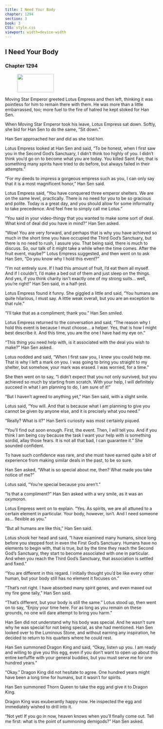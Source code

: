 ```yaml
---
title: I Need Your Body
chapter: 1294
section: 3
book: 3
CSS: style.css
viewport: width=device-width
---
```


## I Need Your Body

### Chapter 1294

<figure>
	<img src="../Images/gem.gif" alt="" id="gem" width="120" height="60" />
</figure>

Moving Star Emperor greeted Lotus Empress and then left, thinking it was pointless for him to remain there with them. He was more than a little embarrassed, too; more fuel to the fire of hatred he kept stoked for Han Sen.

When Moving Star Emperor took his leave, Lotus Empress sat down. Softly, she bid for Han Sen to do the same, “Sit down.”

Han Sen approached her and did as she told him.

Lotus Empress looked at Han Sen and said, “To be honest, when I first saw you in the Second God’s Sanctuary, I didn’t think too highly of you. I didn’t think you’d go on to become what you are today. You killed Saint Fan; that is something many spirits have tried to do before, but always failed in their attempts.”

“For my deeds to impress a gorgeous empress such as you, I can only say that it is a most magnificent honor,” Han Sen said.

Lotus Empress said, “You have conquered three emperor shelters. We are on the same level, practically. There is no need for you to be so gracious and polite. Today is a great day, and you should allow for some informality to take precedence. And feel free to simply call me Lotus.”

“You said in your video-thingy that you wanted to make some sort of deal. What kind of deal did you have in mind?” Han Sen asked.

“Wow! You are very forward, and perhaps that is why you have achieved so much in the short time you have occupied the Third God’s Sanctuary, but there is no need to rush, I assure you. That being said, there is much to discuss. So, our talk of it might take a while when the time comes. After the fruit event, maybe?” Lotus Empress suggested, and then went on to ask Han Sen, “Do you know why I hold this event?”

“I’m not entirely sure. If I had this amount of fruit, I’d eat them all myself. And if I couldn’t, I’d make a bed out of them and just sleep on the things. And yes, if you think charity isn’t exactly one of my strong suits… well, you’re right!” Han Sen said, in a half-jest.

Lotus Empress found it funny. She giggled a little and said, “You humans are quite hilarious, I must say. A little weak overall, but you are an exception to that rule.”

“I’ll take that as a compliment; thank you.” Han Sen smiled.

Lotus Empress returned to the conversation and said, “The reason why I hold this event is because I must choose… a helper. Yes, that is how I might best describe it. And this time, you are the one I have had my eye on.”

“This thing you need help with, is it associated with the deal you wish to make?” Han Sen asked.

Lotus nodded and said, “When I first saw you, I knew you could help me. That is why I left a mark on you. I was going to bring you straight to my shelter, but somehow, your mark was erased. I was worried, for a time.”

She then went on to say, “I didn’t expect that you not only survived, but you achieved so much by starting from scratch. With your help, I will definitely succeed in what I am planning to do, I am sure of it!”

“But I haven’t agreed to anything yet,” Han Sen said, with a slight smile.

Lotus said, “You will. And that is because what I am planning to give you cannot be given by anyone else, and it is precisely what you need.”

“Really? What is it?” Han Sen’s curiosity was most certainly piqued.

“You’ll find out soon enough. First, the event. Then, I will tell you. And if you think I am being coy because the task I want your help with is something sordid, allay those fears. It is not all that bad, I can guarantee it.” She sounded confident.

To have such confidence was rare, and she must have earned quite a bit of experience from making similar deals in the past, to be so sure.

Han Sen asked, “What is so special about me, then? What made you take notice of me?”

Lotus said, “You’re special because you aren’t.”

“Is that a compliment?” Han Sen asked with a wry smile, as it was an oxymoron.

Lotus Empress went on to explain. “Yes. As spirits, we are all attuned to a certain element in particular. Your body, however, isn’t. And I need someone as… flexible as you.”

“But all humans are like this,” Han Sen said.

Lotus shook her head and said, “I have examined many humans, since long before you stepped foot in even the First God’s Sanctuary. Humans have no elements to begin with, that is true, but by the time they reach the Second God’s Sanctuary, they start to become associated with one in particular. And when you reach the Third God’s Sanctuary, that association is settled and fixed.”

“You are different in this regard. I initially thought you’d be like every other human, but your body still has no element it focuses on.”

“That’s not right. I have absorbed many spirit genes, and even maxed out my fire gene tally,” Han Sen said.

“That’s different, but your body is still the same.” Lotus stood up, then went on to say, “Enjoy your time here. For as long as you remain on these grounds, no one will dare attempt to bring you harm.”

Han Sen did not understand why his body was special. And he wasn’t sure why he was special for not being special, as she had mentioned. Han Sen looked over to the Luminous Stone, and without earning any inspiration, he decided to return to his quarters where he could rest.

Han Sen summoned Dragon King and said, “Okay, listen up you. I am ready and willing to give you this egg, even if you don’t want to open up about this entire kerfuffle with your general buddies, but you must serve me for one hundred years.”

“Okay.” Dragon King did not hesitate to agree. One hundred years might have been a long time for humans, but it wasn’t for spirits.

Han Sen summoned Thorn Queen to take the egg and give it to Dragon King.

Dragon King was exuberantly happy now. He inspected the egg and immediately wished to drill into it.

“Not yet! If you go in now, heaven knows when you’ll finally come out. Tell me first: what is the point of summoning demigods?” Han Sen asked.